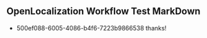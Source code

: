 ## OpenLocalization Workflow Test MarkDown
* 500ef088-6005-4086-b4f6-7223b9866538 thanks!

<!--HONumber=Aug16_HO5-->


